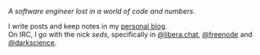 *A software engineer lost in a world of code and numbers.*

I write posts and keep notes in my [personal blog](https://seds.nl). \
On IRC, I go with the nick _seds_, specifically in [@libera.chat](https://libera.chat/), [@freenode](https://freenode.net/) and [@darkscience](https://darkscience.net/).
